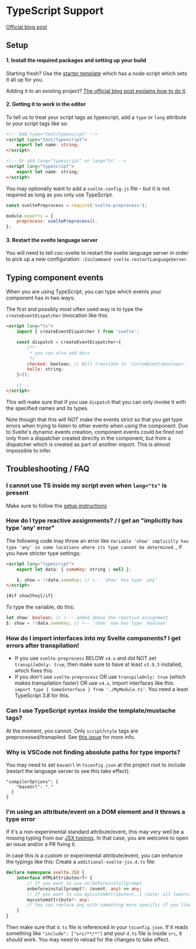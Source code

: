 # TypeScript Support

[Official blog post](https://svelte.dev/blog/svelte-and-typescript)

## Setup

#### 1. Install the required packages and setting up your build

Starting fresh? Use the [starter template](https://github.com/sveltejs/template) which has a node script which sets it all up for you.

Adding it to an existing project? [The official blog post explains how to do it](https://svelte.dev/blog/svelte-and-typescript#Adding_TypeScript_to_an_existing_project).

#### 2. Getting it to work in the editor

To tell us to treat your script tags as typescript, add a `type` or `lang` attribute to your script tags like so:

```html
<!-- Add type="text/typescript" -->
<script type="text/typescript">
    export let name: string;
</script>

<!-- Or add lang="typescript" or lang="ts" -->
<script lang="typescript">
    export let name: string;
</script>
```

You may optionally want to add a `svelte.config.js` file - but it is not required as long as you only use TypeScript.

```js
const sveltePreprocess = require('svelte-preprocess');

module.exports = {
    preprocess: sveltePreprocess(),
};
```

#### 3. Restart the svelte language server

You will need to tell coc-svelte to restart the svelte language server in order to pick up a new configuration: `:CocCommand svelte.restartLanguageServer`.

## Typing component events

When you are using TypeScript, you can type which events your component has in two ways:

The first and possibly most often used way is to type the `createEventDispatcher` invocation like this:

```html
<script lang="ts">
    import { createEventDispatcher } from 'svelte';

    const dispatch = createEventDispatcher<{
        /**
         * you can also add docs
         */
        checked: boolean; // Will translate to `CustomEvent<boolean>`
        hello: string;
    }>();

    // ...
</script>
```

This will make sure that if you use `dispatch` that you can only invoke it with the specified names and its types.

Note though that this will _NOT_ make the events strict so that you get type errors when trying to listen to other events when using the component. Due to Svelte's dynamic events creation, component events could be fired not only from a dispatcher created directly in the component, but from a dispatcher which is created as part of another import. This is almost impossible to infer.

## Troubleshooting / FAQ

### I cannot use TS inside my script even when `lang="ts"` is present

Make sure to follow the [setup instructions](#setup)

### How do I type reactive assignments? / I get an "implicitly has type 'any' error"

The following code may throw an error like `Variable 'show' implicitly has type 'any' in some locations where its type cannot be determined.`, if you have stricter type settings:

```html
<script lang="typescript">
    export let data: { someKey: string | null };

    $: show = !!data.someKey; // <-- `show` has type `any`
</script>

{#if show}hey{/if}
```

To type the variable, do this:

```ts
let show: boolean; // <--- added above the reactive assignment
$: show = !!data.someKey; // <-- `show` now has type `boolean`
```

### How do I import interfaces into my Svelte components? I get errors after transpilation!

-   If you use `svelte-preprocess` BELOW `v4.x` and did NOT set `transpileOnly: true`, then make sure to have at least `v3.9.3` installed, which fixes this.
-   If you don't use `svelte-preprocess` OR use `transpileOnly: true` (which makes transpilation faster) OR use `v4.x`, import interfaces like this: `import type { SomeInterface } from './MyModule.ts'`. You need a least TypeScript 3.8 for this.

### Can I use TypeScript syntax inside the template/mustache tags?

At the moment, you cannot. Only `script`/`style` tags are preprocessed/transpiled. See [this issue](https://github.com/sveltejs/svelte/issues/4701) for more info.

### Why is VSCode not finding absolute paths for type imports?

You may need to set `baseUrl` in `tsconfig.json` at the project root to include (restart the language server to see this take effect):

```
"compilerOptions": {
    "baseUrl": "."
  }
}
```

### I'm using an attribute/event on a DOM element and it throws a type error

If it's a non-experimental standard attribute/event, this may very well be a missing typing from our [JSX typings](https://github.com/sveltejs/language-tools/blob/master/packages/svelte2tsx/svelte-jsx.d.ts). In that case, you are welcome to open an issue and/or a PR fixing it.

In case this is a custom or experimental attribute/event, you can enhance the typings like this:
Create a `additional-svelte-jsx.d.ts` file:

```ts
declare namespace svelte.JSX {
    interface HTMLAttributes<T> {
        // If you want to use on:beforeinstallprompt
        onbeforeinstallprompt?: (event: any) => any;
        // If you want to use myCustomAttribute={..} (note: all lowercase)
        mycustomattribute?: any;
        // You can replace any with something more specific if you like
    }
}
```

Then make sure that `d.ts` file is referenced in your `tsconfig.json`. If it reads something like `"include": ["src/**/*"]` and your `d.ts` file is inside `src`, it should work. You may need to reload for the changes to take effect.
